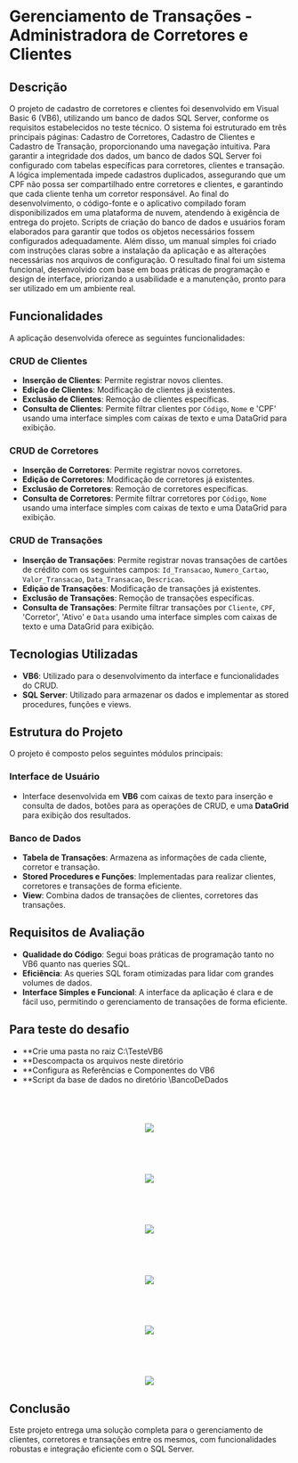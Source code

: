 # Gerenciamento de Transações - Administradora de Corretores e Clientes

## Descrição
O projeto de cadastro de corretores e clientes foi desenvolvido em Visual Basic 6 (VB6), utilizando um banco de dados SQL Server, conforme os requisitos estabelecidos no teste técnico. O sistema foi estruturado em três principais páginas: Cadastro de Corretores, Cadastro de Clientes e Cadastro de Transação, proporcionando uma navegação intuitiva.
Para garantir a integridade dos dados, um banco de dados SQL Server foi configurado com tabelas específicas para corretores, clientes e transação. A lógica implementada impede cadastros duplicados, assegurando que um CPF não possa ser compartilhado entre corretores e clientes, e garantindo que cada cliente tenha um corretor responsável.
Ao final do desenvolvimento, o código-fonte e o aplicativo compilado foram disponibilizados em uma plataforma de nuvem, atendendo à exigência de entrega do projeto. Scripts de criação do banco de dados e usuários foram elaborados para garantir que todos os objetos necessários fossem configurados adequadamente. Além disso, um manual simples foi criado com instruções claras sobre a instalação da aplicação e as alterações necessárias nos arquivos de configuração.
O resultado final foi um sistema funcional, desenvolvido com base em boas práticas de programação e design de interface, priorizando a usabilidade e a manutenção, pronto para ser utilizado em um ambiente real.

## Funcionalidades
A aplicação desenvolvida oferece as seguintes funcionalidades:

### CRUD de Clientes
- **Inserção de Clientes**: Permite registrar novos clientes.
- **Edição de Clientes**: Modificação de clientes já existentes.
- **Exclusão de Clientes**: Remoção de clientes específicas.
- **Consulta de Clientes**: Permite filtrar clientes por `Código`, `Nome` e 'CPF' usando uma interface simples com caixas de texto e uma DataGrid para exibição.

### CRUD de Corretores
- **Inserção de Corretores**: Permite registrar novos corretores.
- **Edição de Corretores**: Modificação de corretores já existentes.
- **Exclusão de Corretores**: Remoção de corretores específicas.
- **Consulta de Corretores**: Permite filtrar corretores por `Código`, `Nome` usando uma interface simples com caixas de texto e uma DataGrid para exibição.

### CRUD de Transações
- **Inserção de Transações**: Permite registrar novas transações de cartões de crédito com os seguintes campos: `Id_Transacao`, `Numero_Cartao`, `Valor_Transacao`, `Data_Transacao`, `Descricao`.
- **Edição de Transações**: Modificação de transações já existentes.
- **Exclusão de Transações**: Remoção de transações específicas.
- **Consulta de Transações**: Permite filtrar transações por `Cliente`, `CPF`, 'Corretor', 'Ativo' e `Data` usando uma interface simples com caixas de texto e uma DataGrid para exibição.

## Tecnologias Utilizadas
- **VB6**: Utilizado para o desenvolvimento da interface e funcionalidades do CRUD.
- **SQL Server**: Utilizado para armazenar os dados e implementar as stored procedures, funções e views.

## Estrutura do Projeto
O projeto é composto pelos seguintes módulos principais:

### Interface de Usuário
- Interface desenvolvida em **VB6** com caixas de texto para inserção e consulta de dados, botões para as operações de CRUD, e uma **DataGrid** para exibição dos resultados.

### Banco de Dados
- **Tabela de Transações**: Armazena as informações de cada cliente, corretor e transação.
- **Stored Procedures e Funções**: Implementadas para realizar clientes, corretores e transações de forma eficiente.
- **View**: Combina dados de transações de clientes, corretores das transações.

## Requisitos de Avaliação
- **Qualidade do Código**: Segui boas práticas de programação tanto no VB6 quanto nas queries SQL.
- **Eficiência**: As queries SQL foram otimizadas para lidar com grandes volumes de dados.
- **Interface Simples e Funcional**: A interface da aplicação é clara e de fácil uso, permitindo o gerenciamento de transações de forma eficiente.

## Para teste do desafio
- **Crie uma pasta no raiz C:\TesteVB6
- **Descompacta os arquivos neste diretório
- **Configura as Referências e Componentes do VB6
- **Script da base de dados no diretório \BancoDeDados

<br>
<h1 align="center">
    <img src="./Imagens/foto01.png">
</h1>

<br>
<h1 align="center">
    <img src="./Imagens/foto02.png">
</h1>

<br>
<h1 align="center">
    <img src="./Imagens/foto03.png">
</h1>

<br>
<h1 align="center">
    <img src="./Imagens/foto04.png">
</h1>

<br>
<h1 align="center">
    <img src="./Imagens/foto05.png">
</h1>

<br>
<h1 align="center">
    <img src="./Imagens/foto06.png">
</h1>


## Conclusão
Este projeto entrega uma solução completa para o gerenciamento de clientes, corretores e transações entre os mesmos, com funcionalidades robustas e integração eficiente com o SQL Server.


